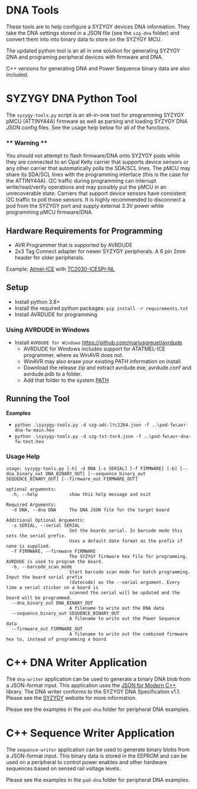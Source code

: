 # DNA Tools

These tools are to help configure a SYZYGY devices DNA information. They take the DNA settings stored in a JSON file (see the `szg-dna` folder) and convert them into into binary data to store on the SYZYGY MCU. 

The updated python tool is an all in one solution for generating SYZYGY DNA and programing peripheral devices with firmware and DNA.

C++ versions for generating DNA and Power Sequence binary data are also included.

# SYZYGY DNA Python Tool

The `syzygy-tools.py` script is an all-in-one tool for programming SYZYGY pMCU (ATTINY44A) firmware as well as parsing and loading SYZYGY DNA JSON config files. See the usage help below for all of the functions.

###  ** Warning **

You should not attempt to flash firmware/DNA onto SYZYGY pods while
they are connected to an Opal Kelly carrier that supports device sensors
or any other carrier that automatically polls the SDA/SCL lines. The pMCU
may share its SDA/SCL lines with the programming interface (this is the
case for the ATTINY44A). I2C traffic during programming can interrupt 
write/read/verify operations and may possibly put the pMCU in an
unrecoverable state. Carriers that support device sensors have
consistent I2C traffic to poll those sensors. It is highly 
recommended to disconnect a pod from the SYZYGY port and supply external
3.3V power while programming pMCU firmware/DNA.

## Hardware Requirements for Programming

- AVR Programmer that is supported by AVRDUDE
- 2x3 Tag Connect adapter for newer SYZYGY peripherals. A 6 pin 2mm header for older peripherals.

Example: [Atmel-ICE](https://www.microchip.com/en-us/development-tool/atatmel-ice) with [TC2030-ICESPI-NL](https://www.tag-connect.com/product/tc2030-icespi-nl-no-leg-cable-for-use-with-atmel-ice)

## Setup

- Install python 3.8+
- Install the required python packages: `pip install -r requirements.txt`
- Install AVRDUDE for programming

### Using AVRDUDE in Windows

- Install `AVRDUDE for Windows` https://github.com/mariusgreuel/avrdude
  - AVRDUDE for Windows includes support for ATATMEL-ICE programmer, where as WinAVR does not.
  - WinAVR may also erase your existing PATH information on install.
  - Download the release zip and extract avrdude.exe, avrdude.conf and avrdude.pdb to a folder. 
  - Add that folder to the system [PATH](https://helpdeskgeek.com/windows-10/add-windows-path-environment-variable/)

## Running the Tool

**Examples**
- `python .\syzygy-tools.py -d szg-adc-ltc2264.json -f ..\pod-fw\avr-dna-fw-main.hex`
- `python .\syzygy-tools.py -d szg-tst-txr4.json -f ..\pod-fw\avr-dna-fw-test.hex`

### Usage Help
```
usage: syzygy-tools.py [-h] -d DNA [-s SERIAL] [-f FIRMWARE] [-b] [--dna_binary_out DNA_BINARY_OUT] [--sequence_binary_out SEQUENCE_BINARY_OUT] [--firmware_out FIRMWARE_OUT]

optional arguments:
  -h, --help            show this help message and exit

Required Arguments:
  -d DNA, --dna DNA     The DNA JSON file for the target board

Additional Optional Arguments:
  -s SERIAL, --serial SERIAL
                        Set the boards serial. In barcode mode this sets the serial prefix. 
                        Uses a default date format as the prefix if none is supplied.
  -f FIRMWARE, --firmware FIRMWARE
                        The SYZYGY firmware hex file for programming. AVRDUDE is used to program the board.
  -b, --barcode_scan_mode
                        Start barcode scan mode for batch programming. Input the board serial prefix 
                        (datecode) as the --serial argument. Every time a serial sticker on a board is 
                        scanned the serial will be updated and the board will be programmed.
  --dna_binary_out DNA_BINARY_OUT
                        A filename to write out the DNA data
  --sequence_binary_out SEQUENCE_BINARY_OUT
                        A filename to write out the Power Sequence data
  --firmware_out FIRMWARE_OUT
                        A filename to write out the combined firmware hex to, instead of programming a board
```


# C++ DNA Writer Application

The `dna-writer` application can be used to generate a binary DNA blob from a JSON-format input. This application uses the [JSON for Modern C++](https://github.com/nlohmann/json) library. The DNA writer conforms to the SYZYGY DNA Specification v1.1. Please see the [SYZYGY](http://syzygyfpga.io/) website for more information.

Please see the examples in the `pod-dna` folder for peripheral DNA examples.

# C++ Sequence Writer Application

The `sequence-writer` application can be used to generate binary blobs from a JSON-format input. This binary data is stored in the EEPROM and can be used on a peripheral to control power enables and other hardware sequences based on sensed rail voltage levels.

Please see the examples in the `pod-dna` folder for peripheral DNA examples.